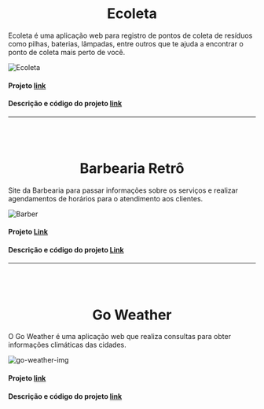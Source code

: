 <h1 align="center">Ecoleta</h1>  
  
Ecoleta é uma aplicação web para registro de pontos de coleta de resíduos como pilhas, baterias, lâmpadas, entre outros que te ajuda a encontrar o ponto de coleta mais perto de você.  
  
![Ecoleta](https://user-images.githubusercontent.com/56805229/89372434-8b733380-d6bc-11ea-8aba-d62e8cea5cc7.png)  
  
#### Projeto [link](https://ecoleta-sand.vercel.app/)
#### Descrição e código do projeto [link](https://github.com/RicardoBaltazar/Ecoleta-Frontend-Javascript)  
  
<hr><br><br>
  
  <h1 align="center">Barbearia Retrô</h1>  
  
Site da Barbearia para passar informações sobre os serviços e realizar agendamentos de horários para o atendimento aos clientes.  
  
![Barber](https://user-images.githubusercontent.com/56805229/89581430-588c8500-d80d-11ea-8b5a-7eba3285663b.png)  
    
 #### Projeto  [Link](https://barbearia-retro.vercel.app/)  
 #### Descrição e código do projeto [Link](https://github.com/RicardoBaltazar/Site-Barbearia-Javascript)  
  
<hr><br><br>  

<h1 align="center">Go Weather</h1>  
  
O Go Weather é uma aplicação web que realiza consultas para obter informações climáticas das cidades.  
  
![go-weather-img](https://user-images.githubusercontent.com/56805229/89582493-1cf2ba80-d80f-11ea-815b-f8c3d9b8c534.png)  
  
#### Projeto [link](https://ricardobaltazar.github.io/Go-Weather-javascript/)  
#### Descrição e código do projeto [link](https://github.com/RicardoBaltazar/Go-Weather-javascript)  
